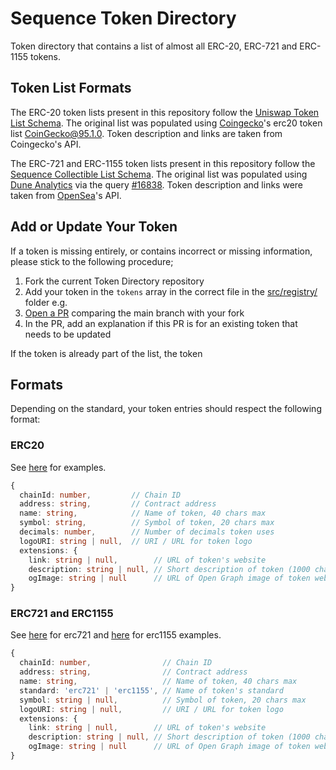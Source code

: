 # Sequence Token Directory
Token directory that contains a list of almost all ERC-20, ERC-721 and ERC-1155 tokens.

## Token List Formats
The ERC-20 token lists present in this repository follow the [Uniswap Token List Schema](https://github.com/Uniswap/token-lists). The original list was populated using [Coingecko](https://www.coingecko.com/en)'s erc20 token list [CoinGecko@95.1.0](https://tokens.coingecko.com/uniswap/all.json). Token description and links are taken from Coingecko's API.

The ERC-721 and ERC-1155 token lists present in this repository follow the [Sequence Collectible List Schema](https://github.com/0xsequence/collectible-lists). The original list was populated using [Dune Analytics](https://www.duneanalytics.com/) via the query [#16838](https://explore.duneanalytics.com/queries/16838). Token description and links were taken from [OpenSea](https://opensea.io/)'s API.

## Add or Update Your Token
If a token is missing entirely, or contains incorrect or missing information, please stick to the following procedure;

1. Fork the current Token Directory repository
2. Add your token in the `tokens` array in the correct file in the [src/registry/]() folder
   e.g. 
3. [Open a PR](https://github.com/0xsequence/token-directory/compare) comparing the main branch with your fork
4. In the PR, add an explanation if this PR is for an existing token that needs to be updated

If the token is already part of the list, the token

## Formats
Depending on the standard, your token entries should respect the following format:

### ERC20
See [here](https://github.com/0xsequence/token-directory/blob/main/index/mainnet/erc20.json) for examples.

```typescript
{
  chainId: number,         // Chain ID 
  address: string,         // Contract address
  name: string,            // Name of token, 40 chars max
  symbol: string,          // Symbol of token, 20 chars max
  decimals: number,        // Number of decimals token uses
  logoURI: string | null,  // URI / URL for token logo 
  extensions: {
    link: string | null,        // URL of token's website
    description: string | null, // Short description of token (1000 chars max)
    ogImage: string | null      // URL of Open Graph image of token website 
}
```

### ERC721 and ERC1155
See [here](https://github.com/0xsequence/token-directory/blob/main/index/mainnet/erc721.json) for erc721 and [here](https://github.com/0xsequence/token-directory/blob/main/index/mainnet/erc1155.json) for erc1155 examples.

```typescript
{
  chainId: number,                // Chain ID 
  address: string,                // Contract address
  name: string,                   // Name of token, 40 chars max
  standard: 'erc721' | 'erc1155', // Name of token's standard 
  symbol: string | null,          // Symbol of token, 20 chars max
  logoURI: string | null,         // URI / URL for token logo
  extensions: {
    link: string | null,        // URL of token's website
    description: string | null, // Short description of token (1000 chars max)
    ogImage: string | null      // URL of Open Graph image of token website 
}
```